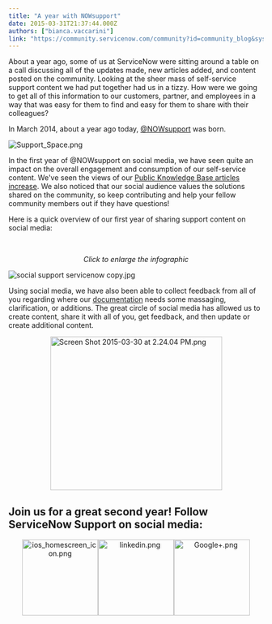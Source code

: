 ```yaml
---
title: "A year with NOWsupport"
date: 2015-03-31T21:37:44.000Z
authors: ["bianca.vaccarini"]
link: "https://community.servicenow.com/community?id=community_blog&sys_id=8b4ea6addbd0dbc01dcaf3231f96190e"
---
```

<p>About a year ago, some of us at ServiceNow were sitting around a table on a call discussing all of the updates made, new articles added, and content posted on the community. Looking at the sheer mass of self-service support content we had put together had us in a tizzy. How were we going to get all of this information to our customers, partner, and employees in a way that was easy for them to find and easy for them to share with their colleagues?</p><p></p><p>In March 2014, about a year ago today, <a title="" _jive_internal="true" href="/community?id=community_blog&sys_id=6c3d2ae5dbd0dbc01dcaf3231f96199c">@NOWsupport</a> was born.</p><p></p><p><img   alt="Support_Space.png" class="image-0 jive-image" src="f3a58d46db9897041dcaf3231f961988.iix" style="height: auto; display: block; margin-left: auto; margin-right: auto;"/></p><p></p><p>In the first year of @NOWsupport on social media, we have seen quite an impact on the overall engagement and consumption of our self-service content. We've seen the views of our <a title="" _jive_internal="true" href="/groups/servicenow-user-group-sig-knowledge-management/blog/2015/02/13/the-km-reports-im-running-today">Public Knowledge Base articles increase</a>. We also noticed that our social audience values the solutions shared on the community, so keep contributing and help your fellow community members out if they have questions!</p><p></p><p>Here is a quick overview of our first year of sharing support content on social media:</p><p style="text-align: center;"><em><br/></em></p><p style="text-align: center;"><em>Click to enlarge the infographic</em></p><p><img   alt="social support servicenow copy.jpg" class="image-0 jive-image" src="13cd458edbd41b04ed6af3231f961936.iix" style="height: auto; display: block; margin-left: auto; margin-right: auto;"/></p><p></p><p>Using social media, we have also been able to collect feedback from all of you regarding where our <a title="iki.servicenow.com/" href="https://wiki.servicenow.com/">documentation</a> needs some massaging, clarification, or additions. The great circle of social media has allowed us to create content, share it with all of you, get feedback, and then update or create additional content.</p><p></p><p><img   alt="Screen Shot 2015-03-30 at 2.24.04 PM.png" class="image-0 jive-image" height="303" src="d88dac4edb58d704ed6af3231f96193b.iix" style="height: 303.19801980198px; display: block; margin-left: auto; margin-right: auto; width: 339px;" width="339"/></p><h2>Join us for a great second year! Follow ServiceNow Support on social media:</h2><p style="text-align: center;"><a href="https://twitter.com/NOWsupport" rel="nofollow" target="_blank"><img  __jive_id="11775" alt="ios_homescreen_icon.png" class="image-0 jive-image" height="150" src="3e4b6002db149304b322f4621f96199e.iix" style="height: auto;" width="150"/></a><a href="https://www.linkedin.com/company/nowsupport" rel="nofollow" target="_blank"><img  __jive_id="11777" alt="linkedin.png" class="jive-image image-2" height="150" src="c23fe731db5c1fc03eb27a9e0f961936.iix" style="height: auto;" width="150"/></a><a href="https://plus.google.com/107531983413942439957/posts" rel="nofollow" target="_blank"><img  __jive_id="11776" alt="Google+.png" class="image-1 jive-image" height="150" src="ed0b8446db9cdb048c8ef4621f961990.iix" style="height: auto;" width="150"/></a></p>